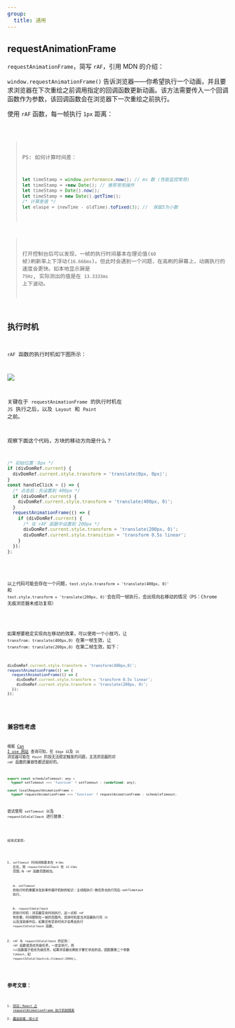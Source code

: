 ```yaml
---
group:
  title: 通用
---
```


## requestAnimationFrame

`requestAnimationFrame`，简写 `rAF`，引用 MDN 的介绍：

`window.requestAnimationFrame()` 告诉浏览器——你希望执行一个动画，并且要求浏览器在下次重绘之前调用指定的回调函数更新动画。该方法需要传入一个回调函数作为参数，该回调函数会在浏览器下一次重绘之前执行。

使用 `rAF` 函数，每一帧执行 `1px` 距离：

<code src="./demo01.tsx">

> PS: 如何计算时间差：
>
> ```javascript
> let timeStamp = window.performance.now(); // ms 数 (性能监控常用)
> let timeStamp = +new Date(); // 推荐常用操作
> let timeStamp = Date().now();
> let timeStamp = new Date().getTime();
> /* 计算差值 */
> let elaspe = (newTime - oldTime).toFixed(3); //  保留3为小数
> ```

> 打开控制台后可以发现，一帧的执行时间基本在理论值(`60` 帧)刷新率上下浮动(`16.666ms`)。但此时会遇到一个问题，在高刷的屏幕上，动画执行的速度会更快。如本地显示屏是 `75Hz`, 实际测出的值是在 `13.3333ms` 上下波动。

## 执行时机

`rAF` 函数的执行时机如下图所示：

![](https://p3-juejin.byteimg.com/tos-cn-i-k3u1fbpfcp/f9f648e47f304af586f629bcfecfaf69~tplv-k3u1fbpfcp-zoom-in-crop-mark:4536:0:0:0.awebp)

关键在于 `requestAnimationFrame` 的执行时机在 `JS` 执行之后，以及 `Layout` 和 `Paint` 之前。

观察下面这个代码，方块的移动方向是什么？

```typescript | pure
/* 初始位置：0px */
if (divDomRef.current) {
  divDomRef.current.style.transform = 'translate(0px, 0px)';
}
const handleClick = () => {
  /* 点击后：先设置到 400px */
  if (divDomRef.current) {
    divDomRef.current.style.transform = 'translate(400px, 0)';
  }
  requestAnimationFrame(() => {
    if (divDomRef.current) {
      /* 在 rAF 函数中设置到 200px */
      divDomRef.current.style.transform = 'translate(200px, 0)';
      divDomRef.current.style.transition = 'transform 0.5s linear';
    }
  });
};
```

<code src="./demo02.tsx">

以上代码可能会存在一个问题，`test.style.transform = 'translate(400px, 0)'` 和 `test.style.transform = 'translate(200px, 0)'`会在同一帧执行，会出现向右移动的情况（PS：Chrome 无痕浏览器未成功复现）

<!-- 在 `Life of a frame` 这张图中，我们也看到了，`rAF` 的执行时机在 `JS` 之后，`Layout、Paint` 之前，这也就意味着，`test.style.transform = 'translate(400px, 0)'` 和 `test.style.transform = 'translate(200px, 0)'`会在同一帧执行，所以后者会覆盖前者，这就相当于你只设置了 `translate(200px, 0)`，虽然有些违反直觉，但根据规范，应该是向右移动。
如果想让 `transform` 操作依次生效，可以使用一个小技巧：让 `400px` 在第一帧生效，让 `200px` 在第二帧生效。 -->

如果想要稳定实现向左移动的效果，可以使用一个小技巧，让 `transfrom: translate(400px,0)` 在第一帧生效，让 `transfrom: translate(200px,0)` 在第二帧生效，如下：

```javascript | pure
divDomRef.current.style.transform = 'transform(400px,0)';
requestAnimationFrame(() => {
  requestAnimationFrame(() => {
    divDomRef.current.style.transform = 'transform 0.5s linear';
    divDomRef.current.style.transform = 'translate(200px, 0)';
  });
});
```

<code src="./demo03.tsx">

## 兼容性考虑

根据 [Can I use 网站](https://caniuse.com/?search=requestAnimationFrame) 查询可知，在 `Edge` 以及 `IE` 浏览器可能在 `Paint` 阶段无法稳定触发的问题，主流浏览器的对 `rAF` 函数的兼容性都还挺好的。

```javascript
export const scheduleTimeout: any =
  typeof setTimeout === 'function' ? setTimeout : (undefined: any);

const localRequestAnimationFrame =
  typeof requestAnimationFrame === 'function' ? requestAnimationFrame : scheduleTimeout;
```

尝试使用 `setTimeout` 以及 `requestIdleCallback` 进行替换：

<code src="./demo04.tsx">

经测试发现:

1. `setTimeout` 时间间隔基本在 `4~5ms` 左右，而 `requestIdleCallback` 在 `12~13ms` 范围,与 `rAF` 函数范围相当。

   a. `setTimeout` 的执行时机需要涉及到事件循环机制的知识：主线程执行-微任务也执行完后-setTimetout 执行。

   b. `requestIdeCallback` 的执行时机：浏览器空余时间执行，这一点和 `rAF` 有些像，时间限制在一帧的范围内，具体时机是当浏览器执行完 `JS` 以及渲染操作后，如果还有空余时间才会再去执行 `requestIdleCallback` 函数。

2. `rAF` 与 `requestIdleCallback` 的区别： `rAF` 函数是高优先级任务，一定会执行，而 `rLC`函数属于低优先级任务。如果浏览器长期处于繁忙状态的话，因配置第二个参数 `timeout`，如 `requestIdleCallback(cb,{timeout:2000})`。

## 参考文章：

1. [伢羽：React 之 requestAnimationFrame 执行机制探索](https://juejin.cn/post/7165780929439334437)
2. [趣谈前端：徐小夕](https://blog.csdn.net/KlausLily/article/details/122852531)
